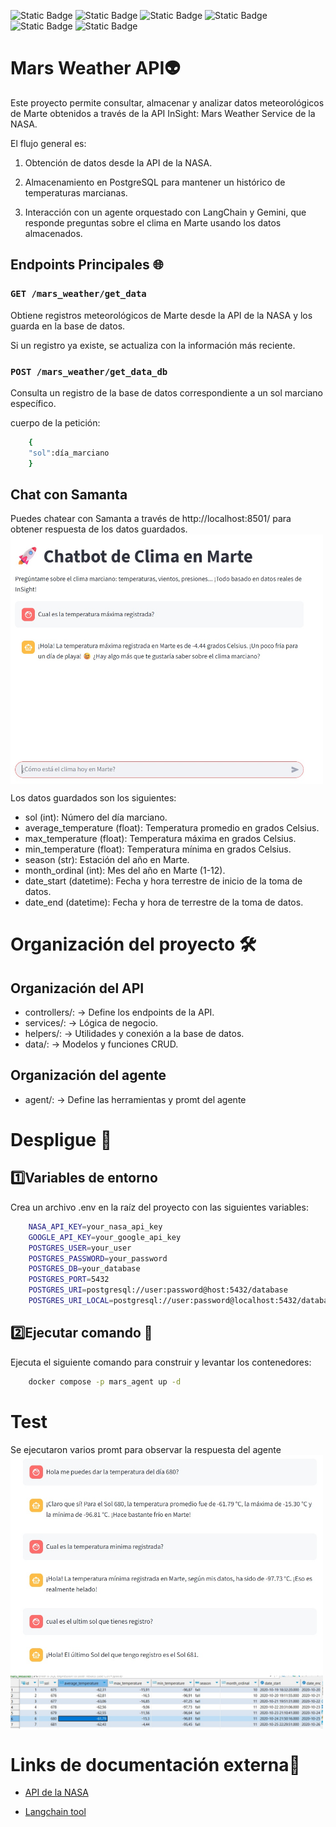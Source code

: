 ![Static Badge](https://img.shields.io/badge/Orquestador-langchain-green?style=flat&logo=langchain)
![Static Badge](https://img.shields.io/badge/Python-3.9%2F3.11-green?style=flat&logo=python)
![Static Badge](https://img.shields.io/badge/Conteiner-docker-blue?style=flat&logo=docker)
![Static Badge](https://img.shields.io/badge/Service-fastapi-blue?style=flat&logo=fastapi)
![Static Badge](https://img.shields.io/badge/Database-postgresql-blue?style=flat&logo=postgresql)
![Static Badge](https://img.shields.io/badge/LLM-Gemini-blue?style=flat&logo=googlegemini)

# Mars Weather API👽

Este proyecto permite consultar, almacenar y analizar datos meteorológicos de Marte obtenidos a través de la API InSight: Mars Weather Service de la NASA.

El flujo general es:

1. Obtención de datos desde la API de la NASA.

2. Almacenamiento en PostgreSQL para mantener un histórico de temperaturas marcianas.

3. Interacción con un agente orquestado con LangChain y Gemini, que responde preguntas sobre el clima en Marte usando los datos almacenados.

## Endpoints Principales 🌐

### `GET /mars_weather/get_data`
Obtiene registros meteorológicos de Marte desde la API de la NASA y los guarda en la base de datos.

Si un registro ya existe, se actualiza con la información más reciente.

### `POST /mars_weather/get_data_db`
Consulta un registro de la base de datos correspondiente a un sol marciano específico.

cuerpo de la petición:

```bash
    {
    "sol":día_marciano
    }
```
## Chat con Samanta

Puedes chatear con Samanta a través de http://localhost:8501/ para obtener respuesta de los datos guardados.
<img align='center' src="images/samanta.jpg" width="500">

Los datos guardados son los siguientes:

- sol (int): Número del día marciano.
- average_temperature (float): Temperatura promedio en grados Celsius.
- max_temperature (float): Temperatura máxima en grados Celsius.
- min_temperature (float): Temperatura mínima en grados Celsius.
- season (str): Estación del año en Marte.
- month_ordinal (int): Mes del año en Marte (1-12).
- date_start (datetime): Fecha y hora terrestre de inicio de la toma de datos.
- date_end (datetime): Fecha y hora de terrestre de la toma de datos.
# Organización del proyecto 🛠

## Organización del API
- controllers/: → Define los endpoints de la API.
- services/: → Lógica de negocio.
- helpers/: → Utilidades y conexión a la base de datos.
- data/: → Modelos y funciones CRUD.

## Organización del agente

- agent/: → Define las herramientas y promt del agente

# Despligue 🐋

## 1️⃣Variables de entorno
Crea un archivo .env en la raíz del proyecto con las siguientes variables:
```bash
    NASA_API_KEY=your_nasa_api_key
    GOOGLE_API_KEY=your_google_api_key
    POSTGRES_USER=your_user
    POSTGRES_PASSWORD=your_password
    POSTGRES_DB=your_database
    POSTGRES_PORT=5432
    POSTGRES_URI=postgresql://user:password@host:5432/database
    POSTGRES_URI_LOCAL=postgresql://user:password@localhost:5432/database

```

## 2️⃣Ejecutar comando 🐳
Ejecuta el siguiente comando para construir y levantar los contenedores:

```bash
    docker compose -p mars_agent up -d
```

# Test

Se ejecutaron varios promt para observar la respuesta del agente
<img align='center' src="images/test.jpg" width="500">
<img align='center' src="images/test2.jpg" width="500">

# Links de documentación externa🔗

- [API de la NASA](https://api.nasa.gov/)

- [Langchain tool](https://python.langchain.com/docs/tutorials/sql_qa/)

